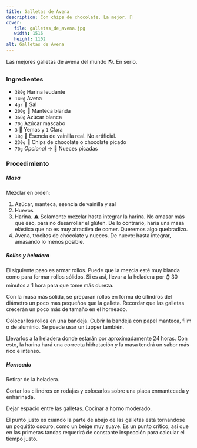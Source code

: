 ```yaml
---
title: Galletas de Avena
description: Con chips de chocolate. La mejor. 🍪
cover:
   file: galletas_de_avena.jpg
   width: 1516
   height: 1102
alt: Galletas de Avena
---
```


Las mejores galletas de avena del mundo 🌎. En serio.

### Ingredientes

-  `380g` Harina leudante
-  `140g` Avena
-  `4gr` 🧂 Sal
-  `200g` 🧈 Manteca blanda
-  `360g` Azúcar blanca
-  `70g` Azúcar mascabo
-  `3` 🥚 Yemas y `1` Clara
-  `18g` 🍦 Esencia de vainilla real. No artificial.
-  `230g` 🍫 Chips de chocolate o chocolate picado
-  `70g` _Opcional_ → 🌰 Nueces picadas

### Procedimiento

##### Masa

Mezclar en orden:

1. Azúcar, manteca, esencia de vainilla y sal
2. Huevos
3. Harina. ⚠️ Solamente mezclar hasta integrar la harina. No amasar más que eso, para no desarrollar el glúten. De lo contrario, haría una masa elástica que no es muy atractiva de comer. Queremos algo quebradizo.
4. Avena, trocitos de chocolate y nueces. De nuevo: hasta integrar, amasando lo menos posible.

##### Rollos y heladera

El siguiente paso es armar rollos. Puede que la mezcla esté muy blanda como para formar rollos sólidos. Si es así, llevar a la heladera por ⌚ 30 minutos a 1 hora para que tome más dureza.

Con la masa más sólida, se preparan rollos en forma de cilindros del diámetro un poco mas pequeños que la galleta. Recordar que las galletas crecerán un poco más de tamaño en el horneado.

Colocar los rollos en una bandeja. Cubrir la bandeja con papel manteca, film o de aluminio. Se puede usar un tupper también.

Llevarlos a la heladera donde estarán por aproximadamente 24 horas. Con esto, la harina hará una correcta hidratación y la masa tendrá un sabor más rico e intenso.

##### Horneado

Retirar de la heladera.

Cortar los cilindros en rodajas y colocarlos sobre una placa enmantecada y enharinada.

Dejar espacio entre las galletas. Cocinar a horno moderado.

El punto justo es cuando la parte de abajo de las galletas está tornandose un poquitito oscuro, como un beige muy suave. Es un punto crítico, así que en las primeras tandas requerirá de constante inspección para calcular el tiempo justo.
